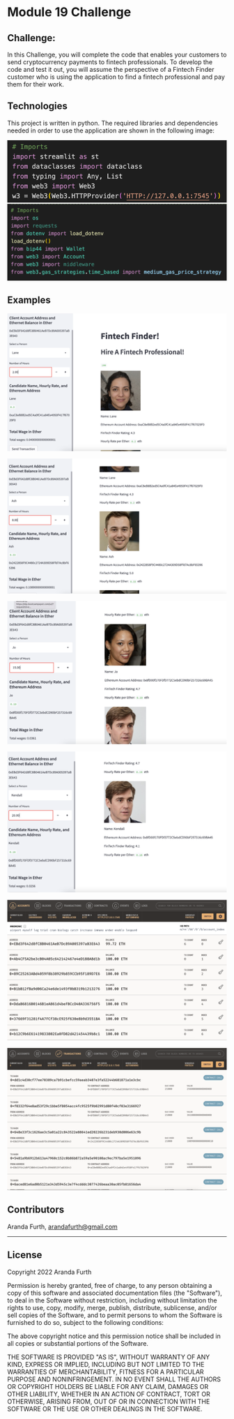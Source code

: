 # Module 19 Challenge


## Challenge:
In this Challenge, you will complete the code that enables your customers to send cryptocurrency payments to fintech professionals. To develop the code and test it out, you will assume the perspective of a Fintech Finder customer who is using the application to find a fintech professional and pay them for their work.


## Technologies
This project is written in python. The required libraries and dependencies needed in order to use the application are shown in the following image:

![Import libraries](https://github.com/arfylarfy/Module19Challenge/blob/main/Images_ReadMe/Screen%20Shot%202022-06-29%20at%2010.03.25%20AM.png)
![Import libraries2](https://github.com/arfylarfy/Module19Challenge/blob/main/Images_ReadMe/Screen%20Shot%202022-06-29%20at%2010.03.33%20AM.png)




## Examples

![1](https://github.com/arfylarfy/Module19Challenge/blob/main/Images_ReadMe/Screen%20Shot%202022-06-27%20at%209.34.28%20PM.png)


![2](https://github.com/arfylarfy/Module19Challenge/blob/main/Images_ReadMe/Screen%20Shot%202022-06-27%20at%209.34.58%20PM.png)


![3](https://github.com/arfylarfy/Module19Challenge/blob/main/Images_ReadMe/Screen%20Shot%202022-06-27%20at%209.35.46%20PM.png)


![4](https://github.com/arfylarfy/Module19Challenge/blob/main/Images_ReadMe/Screen%20Shot%202022-06-27%20at%209.36.09%20PM.png)


![5](https://github.com/arfylarfy/Module19Challenge/blob/main/Images_ReadMe/Screen%20Shot%202022-06-27%20at%209.40.22%20PM.png)


![6](https://github.com/arfylarfy/Module19Challenge/blob/main/Images_ReadMe/Screen%20Shot%202022-06-27%20at%209.40.34%20PM.png)






## Contributors

Aranda Furth, arandafurth@gmail.com

---

## License

Copyright 2022 Aranda Furth

Permission is hereby granted, free of charge, to any person obtaining a copy of this software and associated documentation files (the "Software"), to deal in the Software without restriction, including without limitation the rights to use, copy, modify, merge, publish, distribute, sublicense, and/or sell copies of the Software, and to permit persons to whom the Software is furnished to do so, subject to the following conditions:

The above copyright notice and this permission notice shall be included in all copies or substantial portions of the Software.

THE SOFTWARE IS PROVIDED "AS IS", WITHOUT WARRANTY OF ANY KIND, EXPRESS OR IMPLIED, INCLUDING BUT NOT LIMITED TO THE WARRANTIES OF MERCHANTABILITY, FITNESS FOR A PARTICULAR PURPOSE AND NONINFRINGEMENT. IN NO EVENT SHALL THE AUTHORS OR COPYRIGHT HOLDERS BE LIABLE FOR ANY CLAIM, DAMAGES OR OTHER LIABILITY, WHETHER IN AN ACTION OF CONTRACT, TORT OR OTHERWISE, ARISING FROM, OUT OF OR IN CONNECTION WITH THE SOFTWARE OR THE USE OR OTHER DEALINGS IN THE SOFTWARE.
